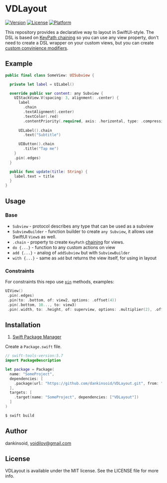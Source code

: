 # VDLayout

[![Version](https://img.shields.io/cocoapods/v/VDLayout.svg?style=flat)](https://cocoapods.org/pods/VDLayout)
[![License](https://img.shields.io/cocoapods/l/VDLayout.svg?style=flat)](https://cocoapods.org/pods/VDLayout)
[![Platform](https://img.shields.io/cocoapods/p/VDLayout.svg?style=flat)](https://cocoapods.org/pods/VDLayout)

This repository provides a declarative way to layout in SwiftUI-style. The DSL is based on [KeyPath chaining](https://github.com/dankinsoid/VDChain) so you can use any view property, don't need to create a DSL wrapper on your custom views, but you can create [custom convinience modifiers](Sources/VDLayout/Modifiers).

## Example

```swift
public final class SomeView: UISubview {

  private let label = UILabel()

  override public var content: any Subview {
    UIStackView.V(spacing: 3, alignment: .center) {
      label
        .chain
        .textAlignment(.center)
        .textColor(.red)
        .contentPriority(.required, axis: .horizontal, type: .compression)
	    
      UILabel().chain
        .text("Subtitle")

      UIButton().chain
        .title("Tap me")
    }
    .pin(.edges)
  }

  public func update(title: String) {
    label.text = title
  }
}
```
## Usage

### Base
 - `Subview` - protocol describes any type that can be used as a subview
 - `SubviewBuilder` - function builder to create `any Subview`, it allows use SwiftUI `View`s as well.
 - `.chain` - property to create `KeyPath` [chaining](https://github.com/dankinsoid/VDChain.git) for views.
 - `do {...}` - function to any custom actions on view
 - `add {...}` - analog of `addSubview` but with `SubviewBuilder`
 - `with {...}` - same as `add` but returns the view itself, for using in layout
 
 ### Constraints
 For constraints this repo use [`pin`](https://github.com/dankinsoid/VDPin.git) methods, examples:
 ```swift
 UIView()
  .pin(.edges)
  .pin(to: .bottom, of: view2, options: .offset(4))
  .pin(.bottom, 10..., to: view3)  
  .pin(.width, to: .height, of: superview, options: .multiplier(2), .offset(10), .toSafeArea)
 ```
 
## Installation
1. [Swift Package Manager](https://github.com/apple/swift-package-manager)

Create a `Package.swift` file.
```swift
// swift-tools-version:5.7
import PackageDescription

let package = Package(
  name: "SomeProject",
  dependencies: [
    .package(url: "https://github.com/dankinsoid/VDLayout.git", from: "4.8.1")
  ],
  targets: [
    .target(name: "SomeProject", dependencies: ["VDLayout"])
  ]
)
```
```ruby
$ swift build
```

## Author

dankinsoid, voidilov@gmail.com

## License

VDLayout is available under the MIT license. See the LICENSE file for more info.


